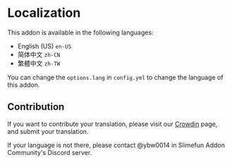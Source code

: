 # Localization

This addon is available in the following languages:

- English (US) `en-US`
- 简体中文 `zh-CN`
- 繁體中文 `zh-TW`

You can change the `options.lang` in `config.yml` to change the language of this addon.

## Contribution

If you want to contribute your translation, please visit our [Crowdin](https://crowdin.com/project/geneticchickengineering-reborn) page, and submit your translation.

If your language is not there, please contact @ybw0014 in Slimefun Addon Community's Discord server.
